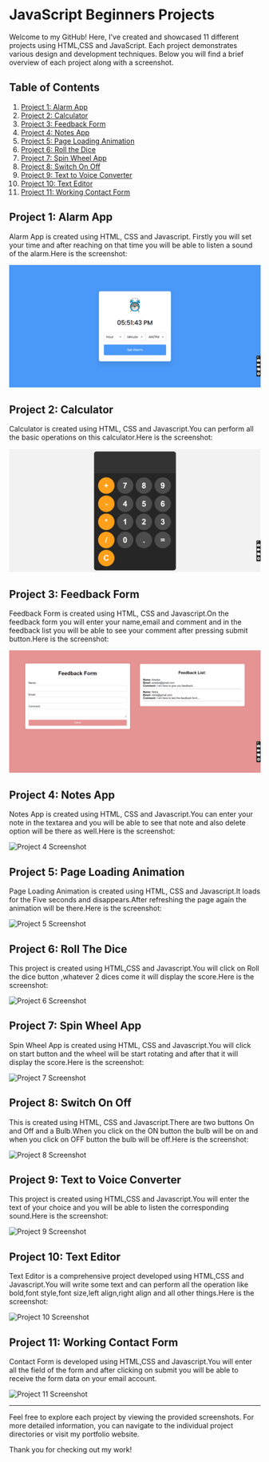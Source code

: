 # JavaScript Beginners Projects

Welcome to my GitHub! Here, I've created and showcased 11 different projects using HTML,CSS and JavaScript. Each project demonstrates various design and development techniques. Below you will find a brief overview of each project along with a screenshot.

## Table of Contents

1. [Project 1: Alarm App](#project-1-project-name)
2. [Project 2: Calculator](#project-2-project-name)
3. [Project 3: Feedback Form](#project-3-project-name)
4. [Project 4: Notes App](#project-4-project-name)
5. [Project 5: Page Loading Animation](#project-5-project-name)
6. [Project 6: Roll the Dice](#project-6-project-name)
7. [Project 7: Spin Wheel App](#project-7-project-name)
8. [Project 8: Switch On Off](#project-8-project-name)
9. [Project 9: Text to Voice Converter](#project-9-project-name)
10. [Project 10: Text Editor](#project-10-project-name)
11. [Project 11: Working Contact Form](#project-11-project-name)

## Project 1: Alarm App

Alarm App is created using HTML, CSS and Javascript. Firstly you will set your time and after reaching on that time you will be able to listen a sound of the alarm.Here is the screenshot:

![Project 1 Screenshot](https://github.com/ItsMeAreebaAmjad/JavascriptProjects-Beginners/blob/main/Alarm%20App/AlarmApp.png)

## Project 2: Calculator

 Calculator is created using HTML, CSS and Javascript.You can perform all the basic operations on this calculator.Here is the screenshot:

![Project 2 Screenshot](https://github.com/ItsMeAreebaAmjad/JavascriptProjects-Beginners/blob/main/Calculator/Calculator.png)

## Project 3: Feedback Form

Feedback Form is created using HTML, CSS and Javascript.On the feedback form you will enter your name,email and comment and in the feedback list you will be able to see your comment after pressing submit button.Here is the screenshot:

![Project 3 Screenshot](https://github.com/ItsMeAreebaAmjad/JavascriptProjects-Beginners/blob/main/FeedbackForm/FeedbackForm.png)

## Project 4: Notes App

Notes App is created using HTML, CSS and Javascript.You can enter your note in the textarea and you will be able to see that note and also delete option will be there as well.Here is the screenshot:

![Project 4 Screenshot](path/to/screenshot4.png)

## Project 5: Page Loading Animation

Page Loading Animation is created using HTML, CSS and Javascript.It loads for the Five seconds and disappears.After refreshing the page again the animation will be there.Here is the screenshot:

![Project 5 Screenshot](path/to/screenshot5.png)

## Project 6: Roll The Dice

This project is created using HTML,CSS and Javascript.You will click on Roll the dice button ,whatever 2 dices come it will display the score.Here is the screenshot:

![Project 6 Screenshot](path/to/screenshot6.png)

## Project 7: Spin Wheel App

Spin Wheel App is created using HTML, CSS and Javascript.You will click on start button and the wheel will be start rotating and after that it will display the score.Here is the screenshot:

![Project 7 Screenshot](path/to/screenshot7.png)

## Project 8: Switch On Off

This is created using HTML, CSS and Javascript.There are two buttons On and Off and a Bulb.When you click on the ON button the bulb will be on and when you click on OFF button the bulb will be off.Here is the screenshot:

![Project 8 Screenshot](path/to/screenshot8.png)

## Project 9: Text to Voice Converter

This project is created using HTML,CSS and Javascript.You will enter the text of your choice and you will be able to listen the corresponding sound.Here is the screenshot:

![Project 9 Screenshot](path/to/screenshot9.png)

## Project 10: Text Editor

Text Editor is a comprehensive project developed using HTML,CSS and Javascript.You will write some text and can perform all the operation like bold,font style,font size,left align,right align and all other things.Here is the screenshot:

![Project 10 Screenshot](path/to/screenshot10.png)

## Project 11: Working Contact Form

Contact Form is developed using HTML,CSS and Javascript.You will enter all the field of the form and after clicking on submit you will be able to receive the form data on your email account.

![Project 11 Screenshot](path/to/screenshot11.png)

---

Feel free to explore each project by viewing the provided screenshots. For more detailed information, you can navigate to the individual project directories or visit my portfolio website.

Thank you for checking out my work!

